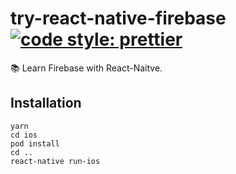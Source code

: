 # try-react-native-firebase [![code style: prettier](https://img.shields.io/badge/code_style-prettier-ff69b4.svg)](https://github.com/prettier/prettier)

:books: Learn Firebase with React-Naitve.

## Installation

```
yarn
cd ios
pod install
cd ..
react-native run-ios
```
